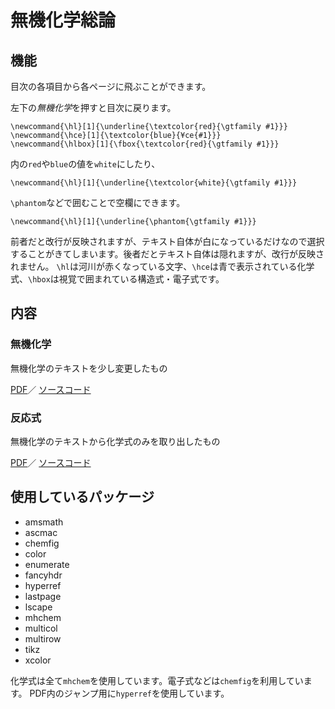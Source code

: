 # 無機化学総論
## 機能
目次の各項目から各ページに飛ぶことができます。

左下の*無機化学*を押すと目次に戻ります。
```
\newcommand{\hl}[1]{\underline{\textcolor{red}{\gtfamily #1}}}
\newcommand{\hce}[1]{\textcolor{blue}{¥ce{#1}}}
\newcommand{\hlbox}[1]{\fbox{\textcolor{red}{\gtfamily #1}}}
```
内の`red`や`blue`の値を`white`にしたり、
```
\newcommand{\hl}[1]{\underline{\textcolor{white}{\gtfamily #1}}}
```
`\phantom`などで囲むことで空欄にできます。
```
\newcommand{\hl}[1]{\underline{\phantom{\gtfamily #1}}}
```
前者だと改行が反映されますが、テキスト自体が白になっているだけなので選択することがきてしまいます。後者だとテキスト自体は隠れますが、改行が反映されません。
`\hl`は河川が赤くなっている文字、`\hce`は青で表示されている化学式、`\hbox`は視覚で囲まれている構造式・電子式です。
## 内容
### 無機化学
無機化学のテキストを少し変更したもの

[PDF](https://github.com/yoshihiro0323/inorganic-chemistry/blob/main/無機化学/inorganic-chemistry.pdf)／
[ソースコード](https://github.com/yoshihiro0323/inorganic-chemistry/blob/main/無機化学/inorganic-chemistry.tex)
### 反応式
無機化学のテキストから化学式のみを取り出したもの

[PDF](https://github.com/yoshihiro0323/inorganic-chemistry/blob/main/反応式/反応式まとめ.pdf)／
[ソースコード](https://github.com/yoshihiro0323/inorganic-chemistry/blob/main/反応式/反応式まとめ.tex)

## 使用しているパッケージ
- amsmath
- ascmac
- chemfig
- color
- enumerate
- fancyhdr
- hyperref
- lastpage
- lscape
- mhchem
- multicol
- multirow
- tikz
- xcolor

化学式は全て`mhchem`を使用しています。電子式などは`chemfig`を利用しています。
PDF内のジャンプ用に`hyperref`を使用しています。
